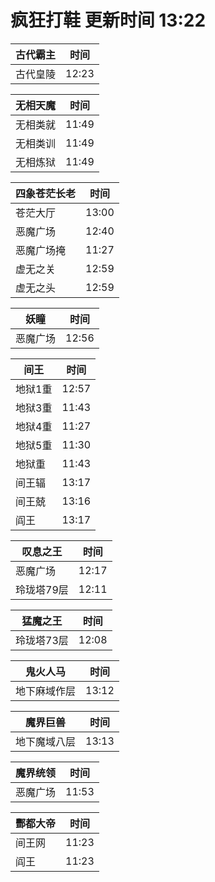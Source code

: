 # 疯狂打鞋 更新时间 13:22

| 古代霸主   | 时间    |
|--------|-------|
| 古代皇陵 | 12:23 |

| 无相天魔   | 时间    |
|--------|-------|
| 无相类就 | 11:49 |
| 无相类训 | 11:49 |
| 无相炼狱 | 11:49 |

| 四象苍茫长老   | 时间    |
|--------|-------|
| 苍茫大厅 | 13:00 |
| 恶魔广场 | 12:40 |
| 恶魔广场掩 | 11:27 |
| 虚无之关 | 12:59 |
| 虚无之头 | 12:59 |

| 妖瞳   | 时间    |
|--------|-------|
| 恶魔广场 | 12:56 |

| 间王   | 时间    |
|--------|-------|
| 地狱1重 | 12:57 |
| 地狱3重 | 11:43 |
| 地狱4重 | 11:27 |
| 地狱5重 | 11:30 |
| 地狱重 | 11:43 |
| 间王辐 | 13:17 |
| 间王兢 | 13:16 |
| 阎王 | 13:17 |

| 叹息之王   | 时间    |
|--------|-------|
| 恶魔广场 | 12:17 |
| 玲珑塔79层 | 12:11 |

| 猛魔之王   | 时间    |
|--------|-------|
| 玲珑塔73层 | 12:08 |

| 鬼火人马   | 时间    |
|--------|-------|
| 地下麻域作层 | 13:12 |

| 魔界巨兽   | 时间    |
|--------|-------|
| 地下魔域八层 | 13:13 |

| 魔界统领   | 时间    |
|--------|-------|
| 恶魔广场 | 11:53 |

| 酆都大帝   | 时间    |
|--------|-------|
| 间王网 | 11:23 |
| 阎王 | 11:23 |